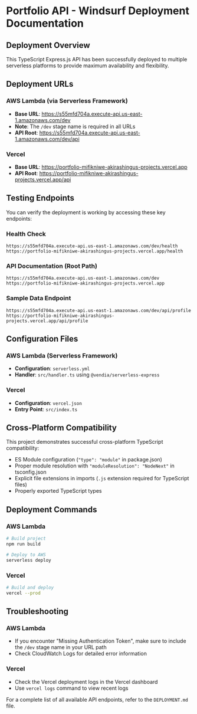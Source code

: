 # Portfolio API - Windsurf Deployment Documentation

## Deployment Overview

This TypeScript Express.js API has been successfully deployed to multiple serverless platforms to provide maximum availability and flexibility.

## Deployment URLs

### AWS Lambda (via Serverless Framework)
- **Base URL**: https://s55mfd704a.execute-api.us-east-1.amazonaws.com/dev
- **Note**: The `/dev` stage name is required in all URLs
- **API Root**: https://s55mfd704a.execute-api.us-east-1.amazonaws.com/dev/api

### Vercel
- **Base URL**: https://portfolio-mifikniwe-akirashingus-projects.vercel.app
- **API Root**: https://portfolio-mifikniwe-akirashingus-projects.vercel.app/api

## Testing Endpoints

You can verify the deployment is working by accessing these key endpoints:

### Health Check
```
https://s55mfd704a.execute-api.us-east-1.amazonaws.com/dev/health
https://portfolio-mifikniwe-akirashingus-projects.vercel.app/health
```

### API Documentation (Root Path)
```
https://s55mfd704a.execute-api.us-east-1.amazonaws.com/dev
https://portfolio-mifikniwe-akirashingus-projects.vercel.app
```

### Sample Data Endpoint
```
https://s55mfd704a.execute-api.us-east-1.amazonaws.com/dev/api/profile
https://portfolio-mifikniwe-akirashingus-projects.vercel.app/api/profile
```

## Configuration Files

### AWS Lambda (Serverless Framework)
- **Configuration**: `serverless.yml`
- **Handler**: `src/handler.ts` using `@vendia/serverless-express`

### Vercel
- **Configuration**: `vercel.json`
- **Entry Point**: `src/index.ts`

## Cross-Platform Compatibility

This project demonstrates successful cross-platform TypeScript compatibility:
- ES Module configuration (`"type": "module"` in package.json)
- Proper module resolution with `"moduleResolution": "NodeNext"` in tsconfig.json
- Explicit file extensions in imports (`.js` extension required for TypeScript files)
- Properly exported TypeScript types

## Deployment Commands

### AWS Lambda
```bash
# Build project
npm run build

# Deploy to AWS
serverless deploy
```

### Vercel
```bash
# Build and deploy
vercel --prod
```

## Troubleshooting

### AWS Lambda
- If you encounter "Missing Authentication Token", make sure to include the `/dev` stage name in your URL path
- Check CloudWatch Logs for detailed error information

### Vercel
- Check the Vercel deployment logs in the Vercel dashboard
- Use `vercel logs` command to view recent logs

For a complete list of all available API endpoints, refer to the `DEPLOYMENT.md` file.
